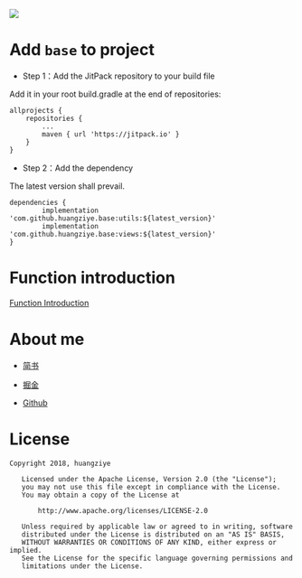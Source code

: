 
[![](https://jitpack.io/v/huangziye/base.svg)](https://jitpack.io/#huangziye/base)

# Add ` base ` to project

- Step 1：Add the JitPack repository to your build file

Add it in your root build.gradle at the end of repositories:

```android
allprojects {
    repositories {
        ...
        maven { url 'https://jitpack.io' }
    }
}
```

- Step 2：Add the dependency

The latest version shall prevail.

```android
dependencies {
        implementation 'com.github.huangziye.base:utils:${latest_version}'
        implementation 'com.github.huangziye.base:views:${latest_version}'
}
```

# Function introduction

[Function Introduction](https://github.com/huangziye/base/blob/master/instruction.md)


# About me


- [简书](https://user-gold-cdn.xitu.io/2018/7/26/164d5709442f7342)

- [掘金](https://juejin.im/user/5ad93382518825671547306b)

- [Github](https://github.com/huangziye)


# License

```
Copyright 2018, huangziye

   Licensed under the Apache License, Version 2.0 (the "License");
   you may not use this file except in compliance with the License.
   You may obtain a copy of the License at

       http://www.apache.org/licenses/LICENSE-2.0

   Unless required by applicable law or agreed to in writing, software
   distributed under the License is distributed on an "AS IS" BASIS,
   WITHOUT WARRANTIES OR CONDITIONS OF ANY KIND, either express or implied.
   See the License for the specific language governing permissions and
   limitations under the License.
```



